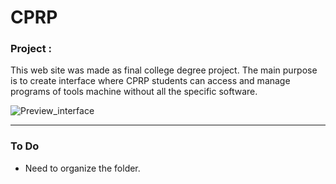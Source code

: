 # CPRP

### Project :

This web site was made as final college degree project. The main purpose is to create interface where CPRP students can access and manage programs of tools machine without all the specific software.

![Preview_interface](https://github.com/NlCKNAME/CPRP/blob/main/img/Menu_Now-1.PNG)

----

### To Do
- Need to organize the folder.
